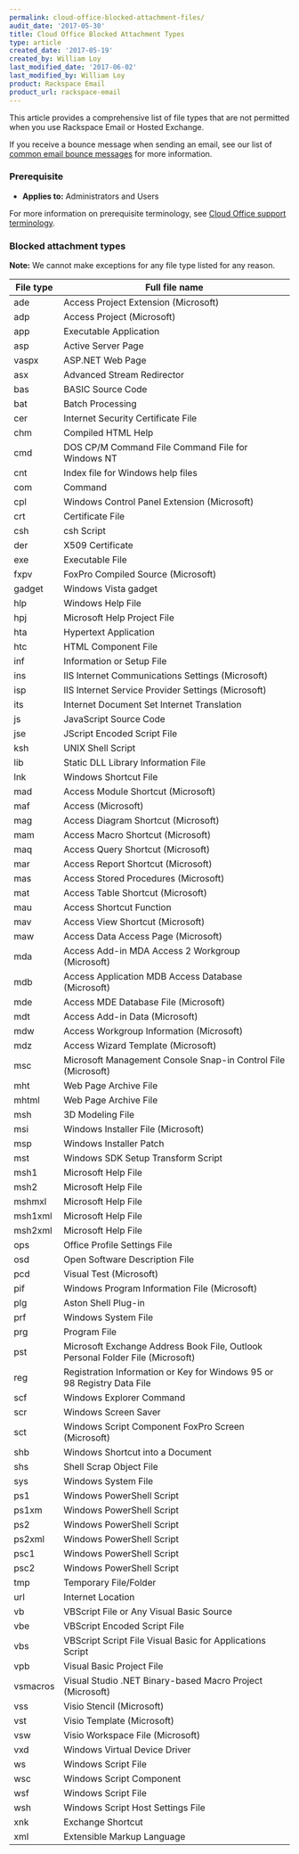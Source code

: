 ```yaml
---
permalink: cloud-office-blocked-attachment-files/
audit_date: '2017-05-30'
title: Cloud Office Blocked Attachment Types
type: article
created_date: '2017-05-19'
created_by: William Loy
last_modified_date: '2017-06-02'
last_modified_by: William Loy
product: Rackspace Email
product_url: rackspace-email
---
```


This article provides a comprehensive list of file types that are not permitted when you use Rackspace Email or Hosted Exchange.

If you receive a bounce message when sending an email, see our list of [common email bounce messages](/support/how-to/common-email-bounces) for more information.

### Prerequisite

- **Applies to:** Administrators and Users

For more information on prerequisite terminology, see [Cloud Office support terminology](/support/how-to/cloud-office-support-terminology).

### Blocked attachment types

**Note:** We cannot make exceptions for any file type listed for any reason.

| File type | Full file name |
| --- | --- |
| ade | Access Project Extension (Microsoft) |
| adp | Access Project (Microsoft) |
| app | Executable Application |
| asp | Active Server Page |
| vaspx | ASP.NET Web Page |
| asx | Advanced Stream Redirector |
| bas | BASIC Source Code |
| bat | Batch Processing |
| cer | Internet Security Certificate File |
| chm | Compiled HTML Help |
| cmd | DOS CP/M Command File Command File for Windows NT |
| cnt | Index file for Windows help files |
| com | Command |
| cpl | Windows Control Panel Extension (Microsoft) |
| crt | Certificate File |
| csh | csh Script |
| der | X509 Certificate |
| exe | Executable File |
| fxpv | FoxPro Compiled Source (Microsoft) |
| gadget | Windows Vista gadget |
| hlp | Windows Help File |
| hpj | Microsoft Help Project File |
| hta | Hypertext Application |
| htc | HTML Component File |
| inf | Information or Setup File |
| ins | IIS Internet Communications Settings (Microsoft) |
| isp | IIS Internet Service Provider Settings (Microsoft) |
| its | Internet Document Set Internet Translation |
| js | JavaScript Source Code |
| jse | JScript Encoded Script File |
| ksh | UNIX Shell Script |
| lib | Static DLL Library Information File |
| lnk | Windows Shortcut File |
| mad | Access Module Shortcut (Microsoft) |
| maf | Access (Microsoft) |
| mag | Access Diagram Shortcut (Microsoft) |
| mam | Access Macro Shortcut (Microsoft) |
| maq | Access Query Shortcut (Microsoft) |
| mar | Access Report Shortcut (Microsoft) |
| mas | Access Stored Procedures (Microsoft) |
| mat | Access Table Shortcut (Microsoft) |
| mau | Access Shortcut Function |
| mav | Access View Shortcut (Microsoft) |
| maw | Access Data Access Page (Microsoft) |
| mda | Access Add-in MDA Access 2 Workgroup (Microsoft) |
| mdb | Access Application MDB Access Database (Microsoft) |
| mde | Access MDE Database File (Microsoft) |
| mdt | Access Add-in Data (Microsoft) |
| mdw | Access Workgroup Information (Microsoft) |
| mdz | Access Wizard Template (Microsoft) |
| msc | Microsoft Management Console Snap-in Control File (Microsoft) |
| mht | Web Page Archive File |
| mhtml| Web Page Archive File |
| msh | 3D Modeling File |
| msi | Windows Installer File (Microsoft) |
| msp | Windows Installer Patch |
| mst | Windows SDK Setup Transform Script |
| msh1 | Microsoft Help File |
| msh2 | Microsoft Help File |
| mshmxl | Microsoft Help File |
| msh1xml | Microsoft Help File |
| msh2xml | Microsoft Help File |
| ops | Office Profile Settings File |
| osd | Open Software Description File |
| pcd | Visual Test (Microsoft) |
| pif | Windows Program Information File (Microsoft) |
| plg | Aston Shell Plug-in |
| prf | Windows System File |
| prg | Program File |
| pst | Microsoft Exchange Address Book File, Outlook Personal Folder File (Microsoft) |
| reg | Registration Information or Key for Windows 95 or 98 Registry Data File |
| scf | Windows Explorer Command |
| scr | Windows Screen Saver |
| sct | Windows Script Component FoxPro Screen (Microsoft) |
| shb | Windows Shortcut into a Document |
| shs | Shell Scrap Object File |
| sys | Windows System File |
| ps1 | Windows PowerShell Script |
| ps1xm | Windows PowerShell Script |
| ps2 | Windows PowerShell Script |
| ps2xml | Windows PowerShell Script |
| psc1 | Windows PowerShell Script |
| psc2 | Windows PowerShell Script |
| tmp | Temporary File/Folder |
| url | Internet Location |
| vb | VBScript File or Any Visual Basic Source |
| vbe | VBScript Encoded Script File |
| vbs | VBScript Script File Visual Basic for Applications Script |
| vpb | Visual Basic Project File |
| vsmacros | Visual Studio .NET Binary-based Macro Project (Microsoft) |
| vss | Visio Stencil (Microsoft) |
| vst | Visio Template (Microsoft) |
| vsw | Visio Workspace File (Microsoft) |
| vxd | Windows Virtual Device Driver |
| ws | Windows Script File |
| wsc | Windows Script Component |
| wsf | Windows Script File |
| wsh | Windows Script Host Settings File |
| xnk | Exchange Shortcut |
| xml | Extensible Markup Language |
